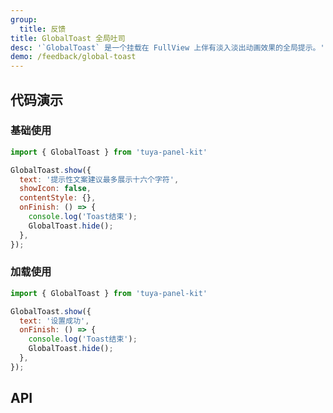 ```yaml
---
group:
  title: 反馈
title: GlobalToast 全局吐司
desc: '`GlobalToast` 是一个挂载在 FullView 上伴有淡入淡出动画效果的全局提示。'
demo: /feedback/global-toast
---
```


## 代码演示

### 基础使用

```jsx
import { GlobalToast } from 'tuya-panel-kit'

GlobalToast.show({
  text: '提示性文案建议最多展示十六个字符',
  showIcon: false,
  contentStyle: {},
  onFinish: () => {
    console.log('Toast结束');
    GlobalToast.hide();
  },
});
```

### 加载使用

```jsx
import { GlobalToast } from 'tuya-panel-kit'

GlobalToast.show({
  text: '设置成功',
  onFinish: () => {
    console.log('Toast结束');
    GlobalToast.hide();
  },
});
```

## API

<API name="GlobalToastProps" />
